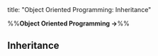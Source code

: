 <frontmatter>
title: "Object Oriented Programming: Inheritance"
</frontmatter>

<link rel="stylesheet" href="{{baseUrl}}/css/textbook.css">

<div class="website-content" id="all">

%%**Object Oriented Programming →**%%

## Inheritance

<div id="main">

<include src="what/embed.md" boilerplate  />
<include src="overriding/embed.md" boilerplate  />
<include src="overloading/embed.md" boilerplate  />
<include src="interfaces/embed.md" boilerplate  />
<include src="abstractClasses/embed.md" boilerplate  />
<include src="dynamicAndStaticBinding/embed.md" boilerplate  />
<include src="substitutability/embed.md" boilerplate  />

</div>

</div>
